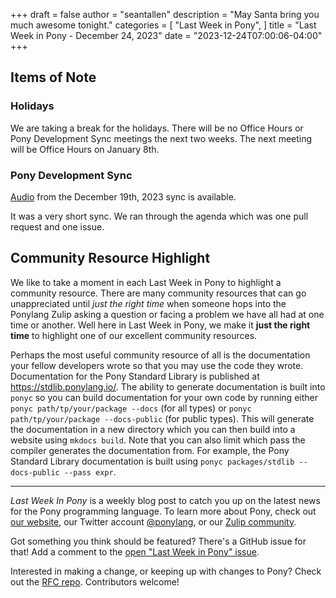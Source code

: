 +++
draft = false
author = "seantallen"
description = "May Santa bring you much awesome tonight."
categories = [
    "Last Week in Pony",
]
title = "Last Week in Pony - December 24, 2023"
date = "2023-12-24T07:00:06-04:00"
+++

## Items of Note

### Holidays

We are taking a break for the holidays. There will be no Office Hours or Pony Development Sync meetings the next two weeks. The next meeting will be Office Hours on January 8th.

### Pony Development Sync

[Audio](https://sync-recordings.ponylang.io/r/2023_12_19.m4a) from the December 19th, 2023 sync is available.

It was a very short sync. We ran through the agenda which was one pull request and one issue.

## Community Resource Highlight

We like to take a moment in each Last Week in Pony to highlight a community resource. There are many community resources that can go unappreciated until _just the right time_ when someone hops into the Ponylang Zulip asking a question or facing a problem we have all had at one time or another. Well here in Last Week in Pony, we make it **just the right time** to highlight one of our excellent community resources.

Perhaps the most useful community resource of all is the documentation your fellow developers wrote so that you may use the code they wrote. Documentation for the Pony Standard Library is published at <https://stdlib.ponylang.io/>. The ability to generate documentation is built into `ponyc` so you can build documentation for your own code by running either `ponyc path/tp/your/package --docs` (for all types) or `ponyc path/tp/your/package --docs-public` (for public types). This will generate the documentation in a new directory which you can then build into a website using `mkdocs build`. Note that you can also limit which pass the compiler generates the documentation from. For example, the Pony Standard Library documentation is built using `ponyc packages/stdlib --docs-public --pass expr`.

---

_Last Week In Pony_ is a weekly blog post to catch you up on the latest news for the Pony programming language. To learn more about Pony, check out [our website](https://ponylang.io), our Twitter account [@ponylang](https://twitter.com/ponylang), or our [Zulip community](https://ponylang.zulipchat.com).

Got something you think should be featured? There's a GitHub issue for that! Add a comment to the [open "Last Week in Pony" issue](https://github.com/ponylang/ponylang.github.io/issues?q=is%3Aissue+is%3Aopen+label%3Alast-week-in-pony).

Interested in making a change, or keeping up with changes to Pony? Check out the [RFC repo](https://github.com/ponylang/rfcs). Contributors welcome!
